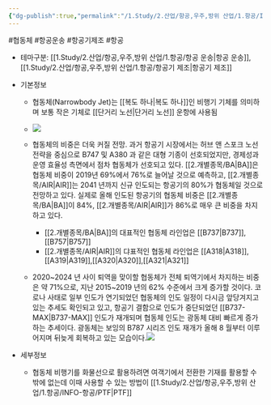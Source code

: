```yaml
---
{"dg-publish":true,"permalink":"/1.Study/2.산업/항공,우주,방위 산업/1.항공/INFO-항공/협동체/","created":"2024-11-20T21:02:29.480+09:00","updated":"2025-06-26T17:11:07.804+09:00"}
---
```


#협동체  #항공운송 #항공기제조 #항공 

- 테마구분: [[1.Study/2.산업/항공,우주,방위 산업/1.항공/항공 운송\|항공 운송]], [[1.Study/2.산업/항공,우주,방위 산업/1.항공/항공기 제조\|항공기 제조]]

- 기본정보
	- 협동체(Narrowbody Jet)는 [[복도 하나\|복도 하나]]인 비행기 기체를 의미하며 보통 작은 기체로 [[단거리 노선\|단거리 노선]] 운항에 사용됨
	- ![](https://i.imgur.com/5faAEWV.png)

	- 협동체의 비중은 더욱 커질 전망. 과거 항공기 시장에서는 허브 앤 스포크 노선 전략을 중심으로 B747 및 A380 과 같은 대형 기종이 선호되었지만, 경제성과 운영 효율성 측면에서 점차 협동체가 선호되고 있다. [[2.개별종목/BA\|BA]]은 협동체 비중이 2019년 69%에서 76%로 늘어날 것으로 예측하고, [[2.개별종목/AIR\|AIR]]는 2041 년까지 신규 인도되는 항공기의 80%가 협동체일 것으로 전망하고 있다. 실제로 올해 인도된 항공기의 협동체 비중은 [[2.개별종목/BA\|BA]]이 84%, [[2.개별종목/AIR\|AIR]]가 86%로 매우 큰 비중을 차지하고 있다.
		- [[2.개별종목/BA\|BA]]의 대표적인 협동체 라인업은 [[B737\|B737]], [[B757\|B757]] 
		-  [[2.개별종목/AIR\|AIR]]의 댜표적인 협동체 라인업은 [[A318\|A318]],[[A319\|A319]],[[A320\|A320]],[[A321\|A321]] 
	- 2020~2024 년 사이 퇴역을 맞이할 협동체가 전체 퇴역기에서 차지하는 비중은 약 71%으로, 지난 2015~2019 년의 62% 수준에서 크게 증가할 것이다. 코로나 사태로 일부 인도가 연기되었던 협동체의 인도 일정이 다시금 앞당겨지고 있는 추세도 확인되고 있고, 항공기 결함으로 인도가 중단되었던 [[B737-MAX\|B737-MAX]] 인도가 재개되며 협동체 인도는 광동체 대비 빠르게 증가하는 추세이다. 광동체는 보잉의 B787 시리즈 인도 재개가 올해 8 월부터 이루어지며 뒤늦게 회복하고 있는 모습이다.![](https://i.imgur.com/ZJPvJ5Q.png)



- 세부정보
	- 협동체 비행기를 화물선으로 활용하려면 여객기에서 전환한 기재를 활용할 수 밖에 없는데 이때 사용할 수 있는 방법이 [[1.Study/2.산업/항공,우주,방위 산업/1.항공/INFO-항공/PTF\|PTF]]
